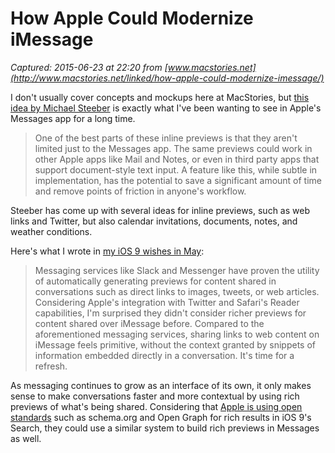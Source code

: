 # How Apple Could Modernize iMessage

_Captured: 2015-06-23 at 22:20 from [www.macstories.net](http://www.macstories.net/linked/how-apple-could-modernize-imessage/)_

I don't usually cover concepts and mockups here at MacStories, but [this idea by Michael Steeber](http://9to5mac.com/2015/06/23/changing-the-conversation-how-apple-could-modernize-imessage-to-be-more-powerful-and-easy-to-use/) is exactly what I've been wanting to see in Apple's Messages app for a long time.

> One of the best parts of these inline previews is that they aren't limited just to the Messages app. The same previews could work in other Apple apps like Mail and Notes, or even in third party apps that support document-style text input. A feature like this, while subtle in implementation, has the potential to save a significant amount of time and remove points of friction in anyone's workflow. 

Steeber has come up with several ideas for inline previews, such as web links and Twitter, but also calendar invitations, documents, notes, and weather conditions.

Here's what I wrote in [my iOS 9 wishes in May](http://www.macstories.net/stories/ios-9-wishes/):

> Messaging services like Slack and Messenger have proven the utility of automatically generating previews for content shared in conversations such as direct links to images, tweets, or web articles. Considering Apple's integration with Twitter and Safari's Reader capabilities, I'm surprised they didn't consider richer previews for content shared over iMessage before. Compared to the aforementioned messaging services, sharing links to web content on iMessage feels primitive, without the context granted by snippets of information embedded directly in a conversation. It's time for a refresh. 

As messaging continues to grow as an interface of its own, it only makes sense to make conversations faster and more contextual by using rich previews of what's being shared. Considering that [Apple is using open standards](http://www.macstories.net/stories/inside-ios-9-search-apples-plan-for-more-connected-apps/) such as schema.org and Open Graph for rich results in iOS 9's Search, they could use a similar system to build rich previews in Messages as well.
